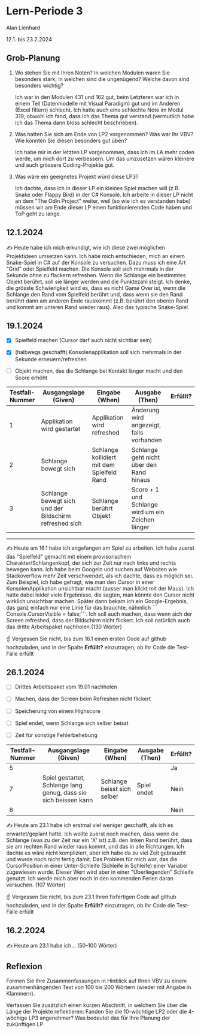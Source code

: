 # Lern-Periode 3

Alan Lienhard

12.1. bis 23.2.2024

## Grob-Planung

1. Wo stehen Sie mit Ihren Noten? In welchen Modulen waren Sie besonders stark; in welchen sind die ungenügend? Welche davon sind besonders wichtig?
   
    Ich war in den Modulen 431 und 162 gut, beim Letzteren war ich in einem Teil (Datenmodelle mit Visual Paradigm) gut und im Anderen (Excel filtern) schlecht. Ich hatte auch eine schlechte Note im Modul 319, obwohl ich fand, dass ich das Thema gut verstand (vermutlich habe ich das Thema dann bloss schlecht beschrieben).

2. Was hatten Sie sich am Ende von LP2 vorgenommen? Was war Ihr VBV? Wie könnten Sie diesen besonders gut üben?
   
   Ich habe mir in der letzten LP vorgenommen, dass ich im LA mehr coden werde, um mich dort zu verbessern. Um das umzusetzen wären kleinere und auch grössere Coding-Projekte gut.

3. Was wäre ein geeignetes Projekt würd diese LP3?
   
   Ich dachte, dass ich in dieser LP ein kleines Spiel machen will (z.B. Snake oder Flappy Bird) in der C# Konsole. Ich arbeite in dieser LP nicht an dem "The Odin Project" weiter, weil (so wie ich es verstanden habe) müssen wir am Ende dieser LP einen funktionierenden Code haben und ToP geht zu lange. 

## 12.1.2024

✍️ Heute habe ich mich erkundigt, wie ich diese zwei möglichen Projektideen umsetzen kann. Ich habe mich entschieden, mich an einem Snake-Spiel in C# auf der Konsole zu versuchen. Dazu muss ich eine Art "Grid" oder Spielfeld machen. Die Konsole soll sich mehrmals in der Sekunde ohne zu flackern refreshen. Wenn die Schlange ein bestimmtes Objekt berührt, soll sie länger werden und die Punktezahl steigt. Ich denke, die grösste Schwierigkeit wird es, dass es nicht Game Over ist, wenn die Schlange den Rand vom Spielfeld berührt und, dass wenn sie den Rand berührt dann am anderen Ende rauskommt (z.B. berührt den oberen Rand und kommt am unteren Rand wieder raus). Also das typische Snake-Spiel.

## 19.1.2024

- [x] Spielfeld machen (Cursor darf auch nicht sichtbar sein)
- [x] (halbwegs geschafft) Konsolenapplikation soll sich mehrmals in der Sekunde erneuern/refreshen
- [ ] Objekt machen, das die Schlange bei Kontakt länger macht und den Score erhöht


| Testfall-Nummer | Ausgangslage (Given) | Eingabe (When) | Ausgabe (Then) | Erfüllt? |
| --------------- | -------------------- | -------------- | -------------- | -------- |
| 1               | Applikation wird gestartet                   | Applikation wird refreshed              |   Änderung wird angezeigt, falls vorhanden             |          |
| 2          |      Schlange bewegt sich                 |        Schlange kollidiert mit dem Spielfeld Rand        |   Schlange geht nicht über den Rand hinaus             |          |
| 3              |          Schlange bewegt sich und der Bildschirm refreshed sich            |    Schlange berührt Objekt            |  Score + 1 und Schlange wird um ein Zeichen länger              |          |
---
✍️ Heute am 16.1 habe ich angefangen am Spiel zu arbeiten. Ich habe zuerst das "Spielfeld" gemacht mit einem provisorischem Charakter/Schlangenkopf, der sich zur Zeit nur nach links und rechts bewegen kann. Ich habe beim Googeln und suchen auf Websiten wie Stackoverflow mehr Zeit verschwendet, als ich dachte, dass es möglich sei. Zum Beispiel, ich habe gefragt, wie man den Cursor in einer KonsolenApplikation unsichtbar macht (ausser man klickt mit der Maus). Ich hatte dabei leider viele Ergebnisse, die sagten, man könnte den Cursor nicht wirklich unsichtbar machen. Später dann bekam ich ein Google-Ergebnis, das ganz einfach nur eine Linie für das brauchte, nähmlich ´´´
Console.CursorVisible = false;```. Ich soll auch machen, dass wenn sich der Screen refreshed, dass der Bildschirm nicht flickert. Ich soll natürlich auch das dritte Arbeitspaket nachholen.(130 Wörter)

☝️ Vergessen Sie nicht, bis zum 16.1 einen ersten Code auf github hochzuladen, und in der Spalte **Erfüllt?** einzutragen, ob Ihr Code die Test-Fälle erfüllt

## 26.1.2024

- [ ] Drittes Arbeitspaket vom 19.01 nachholen
      
- [ ] Machen, dass der Screen beim Refreshen nicht flickert
      
- [ ] Speicherung von einem Highscore

- [ ] Spiel endet, wenn Schlange sich selber beisst

- [ ] Zeit für sonstige Fehlerbehebung

| Testfall-Nummer | Ausgangslage (Given)                                             | Eingabe (When)              | Ausgabe (Then) | Erfüllt? |
| --------------- | ---------------------------------------------------------------- | --------------------------- | -------------- | -------- |
| 5               |                                                                  |                             |                |     Ja     |
| 7               | Spiel gestartet, Schlange lang genug, dass sie sich beissen kann | Schlange beisst sich selber | Spiel endet    |       Nein   |
| 8               |                                                                  |                             |                |    Nein      |

✍️ Heute am 23.1 habe ich erstmal viel weniger geschafft, als ich es erwartet/geplant hatte. Ich wollte zuerst noch machen, dass wenn die Schlange (was zu der Zeit nur ein 'X' ist) z.B. den linken Rand berührt, dass sie am rechten Rand wieder raus kommt, und das in alle Richtungen. Ich dachte es wäre nicht kompliziert, aber ich habe da zu viel Zeit gebraucht und wurde noch nicht fertig damit. Das Problem für mich war, das die CursorPosition in einer Unter-Schleife (Schleife in Schleife) einer Variabel zugewiesen wurde. Dieser Wert wird aber in einer "Überliegenden" Schleife genutzt. Ich werde mich aber noch in den kommenden Ferien daran versuchen. (107 Wörter) 

☝️ Vergessen Sie nicht, bis zum 23.1 Ihren fixfertigen Code auf github hochzuladen, und in der Spalte **Erfüllt?** einzutragen, ob Ihr Code die Test-Fälle erfüllt

## 16.2.2024

✍️ Heute am 23.1 habe ich... (50-100 Wörter)

## Reflexion

Formen Sie Ihre Zusammenfassungen in Hinblick auf Ihren VBV zu einem zusammenhängenden Text von 100 bis 200 Wörtern (wieder mit Angabe in Klammern).

Verfassen Sie zusätzlich einen kurzen Abschnitt, in welchem Sie über die Länge der Projekte reflektieren: Fanden Sie die 10-wöchtige LP2 oder die 4-wöchige LP3 angenehmer? Was bedeutet das für Ihre Planung der zukünftigen LP
